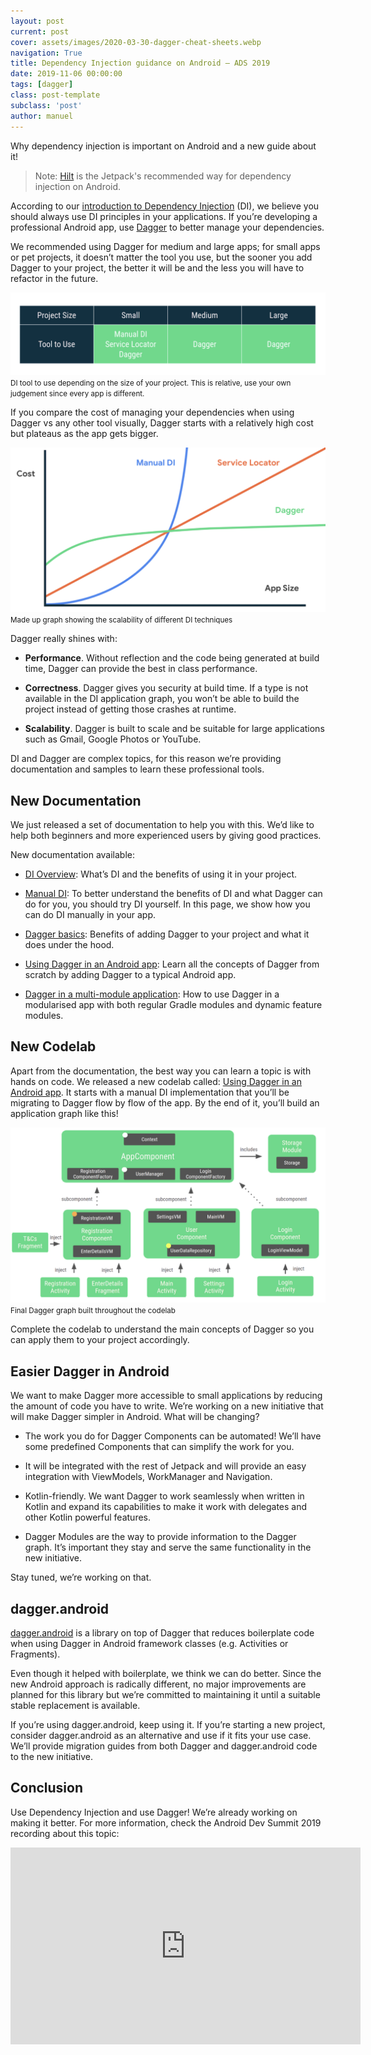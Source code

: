 ```yaml
---
layout: post
current: post
cover: assets/images/2020-03-30-dagger-cheat-sheets.webp
navigation: True
title: Dependency Injection guidance on Android — ADS 2019
date: 2019-11-06 00:00:00
tags: [dagger]
class: post-template
subclass: 'post'
author: manuel
---
```


Why dependency injection is important on Android and a new guide about it!

> Note: [Hilt](https://manuelvivo.dev/di-with-hilt) is the Jetpack's recommended way for dependency injection on Android.

According to our [introduction to Dependency Injection](https://developer.android.com/training/dependency-injection) (DI), we believe you should always use DI principles in your applications. If you’re developing a professional Android app, use [Dagger](https://dagger.dev/) to better manage your dependencies.

We recommended using Dagger for medium and large apps; for small apps or pet projects, it doesn’t matter the tool you use, but the sooner you add Dagger to your project, the better it will be and the less you will have to refactor in the future.

![img](assets/images/2019-11-06-di-guidance-android_1.png)
<small>DI tool to use depending on the size of your project. This is relative, use your own judgement since every app is different.</small>

If you compare the cost of managing your dependencies when using Dagger vs any other tool visually, Dagger starts with a relatively high cost but plateaus as the app gets bigger.

![img](assets/images/2019-11-06-di-guidance-android_2.png)
<small>Made up graph showing the scalability of different DI techniques</small>

Dagger really shines with:

* **Performance**. Without reflection and the code being generated at build time, Dagger can provide the best in class performance.

* **Correctness**. Dagger gives you security at build time. If a type is not available in the DI application graph, you won’t be able to build the project instead of getting those crashes at runtime.

* **Scalability**. Dagger is built to scale and be suitable for large applications such as Gmail, Google Photos or YouTube.

DI and Dagger are complex topics, for this reason we’re providing documentation and samples to learn these professional tools.

## New Documentation

We just released a set of documentation to help you with this. We’d like to help both beginners and more experienced users by giving good practices.

New documentation available:

* [DI Overview](https://developer.android.com/training/dependency-injection): What’s DI and the benefits of using it in your project.

* [Manual DI](https://developer.android.com/training/dependency-injection/manual): To better understand the benefits of DI and what Dagger can do for you, you should try DI yourself. In this page, we show how you can do DI manually in your app.

* [Dagger basics](https://developer.android.com/training/dependency-injection/dagger-basics): Benefits of adding Dagger to your project and what it does under the hood.

* [Using Dagger in an Android app](https://developer.android.com/training/dependency-injection/dagger-android): Learn all the concepts of Dagger from scratch by adding Dagger to a typical Android app.

* [Dagger in a multi-module application](https://developer.android.com/training/dependency-injection/dagger-multi-module): How to use Dagger in a modularised app with both regular Gradle modules and dynamic feature modules.

## New Codelab

Apart from the documentation, the best way you can learn a topic is with hands on code. We released a new codelab called: [Using Dagger in an Android app](https://codelabs.developers.google.com/codelabs/android-dagger). It starts with a manual DI implementation that you’ll be migrating to Dagger flow by flow of the app.
By the end of it, you’ll build an application graph like this!

![img](assets/images/2019-11-06-di-guidance-android_3.png)
<small>Final Dagger graph built throughout the codelab</small>

Complete the codelab to understand the main concepts of Dagger so you can apply them to your project accordingly.

## Easier Dagger in Android

We want to make Dagger more accessible to small applications by reducing the amount of code you have to write. We’re working on a new initiative that will make Dagger simpler in Android. What will be changing?

* The work you do for Dagger Components can be automated! We’ll have some predefined Components that can simplify the work for you.

* It will be integrated with the rest of Jetpack and will provide an easy integration with ViewModels, WorkManager and Navigation.

* Kotlin-friendly. We want Dagger to work seamlessly when written in Kotlin and expand its capabilities to make it work with delegates and other Kotlin powerful features.

* Dagger Modules are the way to provide information to the Dagger graph. It’s important they stay and serve the same functionality in the new initiative.

Stay tuned, we’re working on that.

## dagger.android

[dagger.android](https://dagger.dev/android) is a library on top of Dagger that reduces boilerplate code when using Dagger in Android framework classes (e.g. Activities or Fragments).

Even though it helped with boilerplate, we think we can do better. Since the new Android approach is radically different, no major improvements are planned for this library but we’re committed to maintaining it until a suitable stable replacement is available.

If you’re using dagger.android, keep using it. If you’re starting a new project, consider dagger.android as an alternative and use if it fits your use case. We’ll provide migration guides from both Dagger and dagger.android code to the new initiative.

## Conclusion

Use Dependency Injection and use Dagger! We’re already working on making it better. For more information, check the Android Dev Summit 2019 recording about this topic:

<iframe width="560" height="315" src="https://www.youtube.com/embed/o-ins1nvbDg" frameborder="0" allow="accelerometer; autoplay; clipboard-write; encrypted-media; gyroscope; picture-in-picture" allowfullscreen></iframe>
